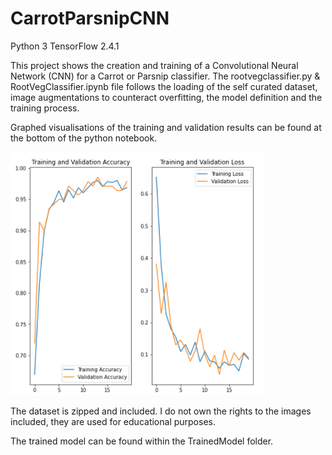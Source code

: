 # CarrotParsnipCNN
Python 3
TensorFlow 2.4.1

This project shows the creation and training of a Convolutional Neural Network (CNN) for a Carrot or Parsnip classifier. The rootvegclassifier.py & RootVegClassifier.ipynb file follows the loading of the self curated dataset, image augmentations to counteract overfitting, the model definition and the training process. 

Graphed visualisations of the training and validation results can be found at the bottom of the python notebook.

![alt text](results.png "Title")

The dataset is zipped and included. I do not own the rights to the images included, they are used for educational purposes.

The trained model can be found within the TrainedModel folder.
